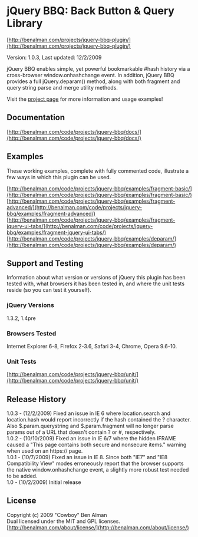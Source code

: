 # jQuery BBQ: Back Button & Query Library #
[http://benalman.com/projects/jquery-bbq-plugin/](http://benalman.com/projects/jquery-bbq-plugin/)

Version: 1.0.3, Last updated: 12/2/2009

jQuery BBQ enables simple, yet powerful bookmarkable #hash history via a cross-browser window.onhashchange event. In addition, jQuery BBQ provides a full jQuery.deparam() method, along with both fragment and query string parse and merge utility methods.

Visit the [project page](http://benalman.com/projects/jquery-bbq-plugin/) for more information and usage examples!


## Documentation ##
[http://benalman.com/code/projects/jquery-bbq/docs/](http://benalman.com/code/projects/jquery-bbq/docs/)


## Examples ##
These working examples, complete with fully commented code, illustrate a few
ways in which this plugin can be used.

[http://benalman.com/code/projects/jquery-bbq/examples/fragment-basic/](http://benalman.com/code/projects/jquery-bbq/examples/fragment-basic/)  
[http://benalman.com/code/projects/jquery-bbq/examples/fragment-advanced/](http://benalman.com/code/projects/jquery-bbq/examples/fragment-advanced/)  
[http://benalman.com/code/projects/jquery-bbq/examples/fragment-jquery-ui-tabs/](http://benalman.com/code/projects/jquery-bbq/examples/fragment-jquery-ui-tabs/)  
[http://benalman.com/code/projects/jquery-bbq/examples/deparam/](http://benalman.com/code/projects/jquery-bbq/examples/deparam/)

## Support and Testing ##
Information about what version or versions of jQuery this plugin has been
tested with, what browsers it has been tested in, and where the unit tests
reside (so you can test it yourself).

### jQuery Versions ###
1.3.2, 1.4pre

### Browsers Tested ###
Internet Explorer 6-8, Firefox 2-3.6, Safari 3-4, Chrome, Opera 9.6-10.

### Unit Tests ###
[http://benalman.com/code/projects/jquery-bbq/unit/](http://benalman.com/code/projects/jquery-bbq/unit/)


## Release History ##

1.0.3 - (12/2/2009) Fixed an issue in IE 6 where location.search and location.hash would report incorrectly if the hash contained the ? character. Also $.param.querystring and $.param.fragment will no longer parse params out of a URL that doesn't contain ? or #, respectively.  
1.0.2 - (10/10/2009) Fixed an issue in IE 6/7 where the hidden IFRAME caused a "This page contains both secure and nonsecure items." warning when used on an https:// page.  
1.0.1 - (10/7/2009) Fixed an issue in IE 8. Since both "IE7" and "IE8 Compatibility View" modes erroneously report that the browser supports the native window.onhashchange event, a slightly more robust test needed to be added.  
1.0   - (10/2/2009) Initial release


## License ##
Copyright (c) 2009 "Cowboy" Ben Alman  
Dual licensed under the MIT and GPL licenses.  
[http://benalman.com/about/license/](http://benalman.com/about/license/)
